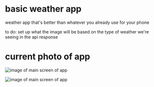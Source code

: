 # basic weather app

weather app that's better than whatever you already use for your phone

to do:
set up what the image will be based on the type of weather we're seeing in the
api response

# current photo of app

![image of main screen of app](https://github.com/poxford3/weatherApp/blob/master/currentImage.png?raw=true)

![image of main screen of app]('/assets/currentImage.png')
